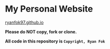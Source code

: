 # My Personal Website

[ryanfok97.github.io](https://ryanfok97.github.io/)

**Please do NOT copy, fork or clone.**

**All code in this repository is `Copyright, Ryan Fok`**